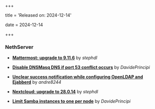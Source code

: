 +++

title = 'Released on: 2024-12-14'

date = 2024-12-14

+++

### NethServer

- **[Mattermost: upgrade to 9.11.6](https://github.com/NethServer/dev/issues/7212)** by *stephdl*

- **[Disable DNSMasq DNS if port 53 conflict occurs](https://github.com/NethServer/dev/issues/7210)** by *DavidePrincipi*

- **[Unclear success notification while configuring OpenLDAP and Ejabberd](https://github.com/NethServer/dev/issues/7207)** by *andre8244*

- **[Nextcloud: upgrade to 28.0.14](https://github.com/NethServer/dev/issues/7206)** by *stephdl*

- **[Limit Samba instances to one per node](https://github.com/NethServer/dev/issues/7159)** by *DavidePrincipi*

